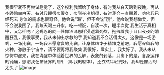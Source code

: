 我很早就不再尝试睡觉了，这个权利我留给了身体，有时我从白天跨到夜晚，再从夜晚跨向白天，有时我睡很久很久，久到长出胡须，有时我会一直醒着，仿佛我已经死去
身体的需求也很奇怪，他会说“渴”，但不会说”饿“，他会说我想做爱，但不会说我困了。我每天喝三升水，吃一顿饭，自渎一次，睡半次觉
我生活于真相中，又怎样呢？这残忍的同一性像沼泽那样浸透着死欲，拖拽着我于日日夜夜的清醒狂乱，我很享受，我从未伸出求救的手
我知道我不会活得太久，这像是一场游戏，一场比赛，一场我不愿意赢的比赛，让身体结束于精神之前吧，我愿保留我的火种，弥散于宇宙中，请不要再将我聚集
我很好，事实上，我太好了。我从未从惊愕中醒来，我在清醒中体验着世界的瓦解，表象的剥落，只剩下的是，自身运作的钝痛，感谢我在象征界的居所（即我的躯体），还依然年轻完好，我却是像活的太久了
![image](https://github.com/user-attachments/assets/c3357d6b-c43e-4ecd-a410-0cd9fda984e4)

